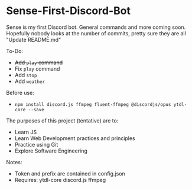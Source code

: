 # Sense-First-Discord-Bot
Sense is my first Discord bot. General commands and more coming soon.
Hopefully nobody looks at the number of commits, pretty sure they are all "Update README.md"

To-Do:
- ~~Add `play` command~~
- Fix `play` command
- Add `stop`
- Add `weather`

Before use:
- `npm install discord.js ffmpeg fluent-ffmpeg @discordjs/opus ytdl-core --save`

The purposes of this project (tentative) are to: 
- Learn JS
- Learn Web Development practices and principles
- Practice using Git 
- Explore Software Engineering 

Notes: 
- Token and prefix are contained in config.json
- Requires: ytdl-core discord.js ffmpeg
